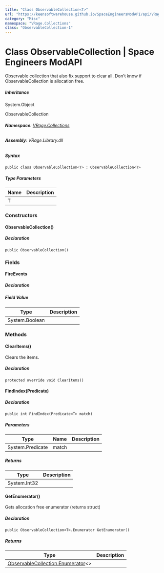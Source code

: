 ```yaml
---
title: "Class ObservableCollection<T>"
url: "https://keensoftwarehouse.github.io/SpaceEngineersModAPI/api/VRage.Collections.ObservableCollection-1.html"
category: "Misc"
namespace: "VRage.Collections"
class: "ObservableCollection-1"
---
```


# Class ObservableCollection<T> | Space Engineers ModAPI

Observable collection that also fix support to clear all. Don't know if ObservableCollection<T> is allocation free.

##### Inheritance

System.Object

ObservableCollection<T>

###### **Namespace**: [VRage.Collections](https://keensoftwarehouse.github.io/SpaceEngineersModAPI/api/VRage.Collections.html)

###### **Assembly**: VRage.Library.dll

##### Syntax

```
public class ObservableCollection<T> : ObservableCollection<T>
```

##### Type Parameters

| Name | Description |
| --- | --- |
| T   |     |

### Constructors

#### ObservableCollection()

##### Declaration

```
public ObservableCollection()
```

### Fields

#### FireEvents

##### Declaration

##### Field Value

| Type | Description |
| --- | --- |
| System.Boolean |     |

### Methods

#### ClearItems()

Clears the items.

##### Declaration

```
protected override void ClearItems()
```

#### FindIndex(Predicate<T>)

##### Declaration

```
public int FindIndex(Predicate<T> match)
```

##### Parameters

| Type | Name | Description |
| --- | --- | --- |
| System.Predicate<T> | match |     |

##### Returns

| Type | Description |
| --- | --- |
| System.Int32 |     |

#### GetEnumerator()

Gets allocation free enumerator (returns struct)

##### Declaration

```
public ObservableCollection<T>.Enumerator GetEnumerator()
```

##### Returns

| Type | Description |
| --- | --- |
| [ObservableCollection.Enumerator](https://keensoftwarehouse.github.io/SpaceEngineersModAPI/api/VRage.Collections.ObservableCollection-1.Enumerator.html)<> |     |